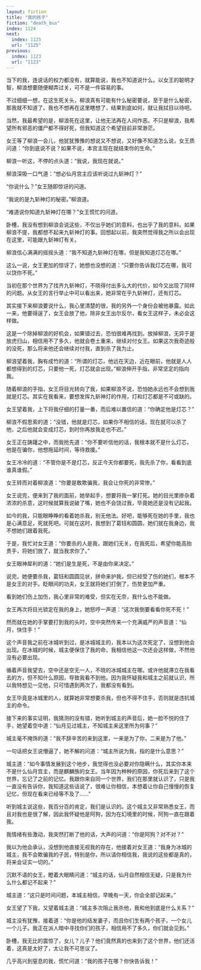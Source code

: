 ```yaml
---
layout: fiction
title: "我的孩子"
fiction: "death_bus"
index: 1124
next:
  index: 1125
  url: "1125"
previous:
  index: 1123
  url: "1123"
---
```

当下的我，连说话的权力都没有，就算能说，我也不知道说什么。以女王的聪明才智，柳浪想要随便糊弄过关，可不是一件容易的事。

不过细细一想，在这生死关头，柳浪真有可能有什么秘密要说，至于是什么秘密，那我就不知道了。我也不想再在这里瞎想了，结果到底如何，就让我拭目以待吧。

当然，我最希望的是，柳浪死在这里，让他无法再在人间作恶。不只是柳浪，我希望所有邪恶的僵尸都不得好死，但我知道这个希望目前非常渺茫。

女王等了柳浪一会儿，他犹犹豫豫的想说又不想说，又好像不知道怎么说，女王质问道：“你到底说不说？如果不说，本宫主现在就结束你的生命。”

柳浪一听这，不停的点头道：“我说，我现在就说。”

柳浪深吸一口气道：“想必仙月宫主应该听说过九斩神灯？”

“你说什么？”女王随即惊讶的问道。

“我说的是九斩神灯的秘密。”柳浪道。

“难道说你知道九斩神灯在哪？”女王慌忙的问道。

卧槽，我没有想到柳浪会说这些，不仅出乎她们的意料，也出乎了我的意料。如果柳浪不提，我都想不起来九斩神灯的事。回想起以前，我突然觉得我之所以会出现在这里，可能跟九斩神灯有关。

柳浪信心满满的摇摇头道：“我不知道九斩神灯在哪，但是我知道灯芯在哪。”

这么一说，女王更加的惊讶了，她想也没想的道：“只要你告诉我灯芯在哪，我可以饶你不死。”

当初在那个世界为了找齐九斩神灯，不晓得付出多么大的代价，如今又出现了同样的问题。从女王的言行举止中可以看出来，她非常在乎九斩神灯，还有灯芯。

其实接下来柳浪要说什么，我心里清楚的很，我的另外一个身份会被他暴露。如此一来，他要得逞了，女王会放了他，除非女王出尔反尔，看女王这样子，未必会这样做。

这是一个除掉柳浪的好机会，如果错过去，恐怕很难再找到。放掉柳浪，无异于是放虎归山，相信用不了多久，他就会卷土重来，继续对付女王。如果这次我奇迹般的没死，那么将来他还会继续对付我，直到杀了我为止。

柳浪望着我，胸有成竹的道：“所谓的灯芯，他远在天边，近在眼前，他就是人人都想得到的灯芯，只要他一死，灯芯就会出现。”柳浪伸开手指，非常坚定的指向我。

随着柳浪的手指，女王将目光转向了我，如果柳浪不说，恐怕她永远也不会想到我就是灯芯。其实在我看来，要想发挥九斩神灯的作用，灯和灯芯都是不可或缺的。

女王望着我，上下将我仔细的打量一番，而后难以置信的道：“你确定他是灯芯？”

柳浪不假思索的道：“没错，他就是灯芯，如果你不相信的话，现在就可以杀了他，之后他就会变成灯芯，到时你再放我走也不迟。”

女王正在踌躇之中，而我抢先道：“你不要听信他的话，我根本就不是什么灯芯，他是在骗你，他想拖延时间，等待救援。”

女王冷冷的道：“不管你是不是灯芯，反正今天你都要死，我先杀了你，看看到底谁真谁假。”

女王转而对着柳浪道：“你要是敢欺骗我，我会让你死的非常惨。”

女王说完，便来到了我的面前，她举起手，想要将我一掌打死。她的目光里掺杂着浓浓的杀意，这时候就算我说破了嘴，她也不会饶过我，毕竟她还是没有记起我。

如今的我，只能眼睁睁的看着她杀我，别无他法。好吧，能够死在她的手里，我也是心满意足，死就死吧。可就在这时，我想到了葛钰和圆圆，她们就在我身边，我不想她们跟着我死。

于是，我忙对女王道：“你要杀的人是我，跟她们无关，在我死后，希望你能高抬贵手，将她们放了，就当我求你了。”

女王眼神犀利的道：“她们是生是死，不是由你来决定。”

说完，她便要杀我，葛钰和圆圆见状，拼命来护我，但已经受了伤的她们，根本不是女王的对手。眨眼间的功夫，女王就将她们打倒了，伤势更加严重。

看到她们伤上加伤，我心里非常的难受，但实在无奈，我什么也不能做。

女王再次将目光锁定在我的身上，她怒哼一声道：“这次我倒要看看你死不死！”

然而就在她的手掌要打到我的头时，空中突然传来一个充满威严的声音道：“仙月，快住手！”

这个声音我之前在冰城听到过，是冰城城主的，我本以为这次死定了，没想到他会出现。在冰城的时候，城主便保住了我的命，我相信他这一次还会这样做，不然他没有必要出现。

循着声音我望去，空中还是空无一人，不晓的冰城城主在哪。或许他就滞立在我看去的方，但不知什么原因，导致我看不到他。因为我怀疑我和城主之前就认识，所以我特想见一见他，只可惜遇到两次了，我都没有看到。

女王毕竟是冰城里的人，就算她非常想要杀我，但也不得不住手，否则就是违抗城主的命令。

接下来的事实证明，我猜测的没有错，她听到城主的声音后，她一脸不悦的住了手，她望着空中道：“仙月见过城主，不知城主来这里所为何事？”

城主毫不掩饰的道：“我不辞辛苦的来到这里，一来是为了你，二来是为了他。”

一句话把女王说懵逼了，她不解的问道：“城主所说为我，指的是什么意思？”

城主道：“如今事情发展到这个地步，我觉得也没必要对你隐瞒什么，其实你本来不是什么仙月宫主，而是麒麟族的女王。当年因为种种的原因，你死后来到了这个世界，忘记了之前的记忆。我跟你来自同一个世界，我们在那里就认识了，只是我一直没有告诉你，我知道这些话说了，很难让你相信，本想着让你自己慢慢的恢复记忆，但现在看来已经等不及了……”

听到城主说这些，我百分百的肯定，我们是认识的。这个城主又非常熟悉女王，而且对我也是很了解，因此我怀疑他是阿狗，因为在幻境里的时候，阿狗一直在跟着我。

我情绪有些激动，我突然打断了他的话，大声的问道：“你是阿狗？对不对？”

我以为他会承认，没想到他直接无视我的存在，他接着对女王道：“我身为冰城的城主，我不会欺骗我的子民，特别是你，所以请你相信我，我说的这些都是真的，将来会证实一切的。”

沉默不语的女王，瞪着大眼睛问道：“城主的话，仙月自然相信无疑，只是我为什么什么都记不起来？”

城主道：“这只是时间问题，本城主相信，早晚有一天，你会全部记起来。”

女王望了下我，又望着城主道：“城主多次阻止我杀他，我和他到底是什么关系？”

城主没有犹豫，接着道：“你是他的结发妻子，而且你们生有两个孩子，一个女儿一个儿子。我正在派人暗中寻找你们的孩子，相信用不了多久，你们就会见到。”

卧槽，我无比的震惊了，女儿？儿子？他们竟然真的也来到了这个世界，他们还活着，这真是太好了，太让我不可思议了。

几乎高兴到窒息的我，慌忙问道：“我的孩子在哪？你快告诉我！”